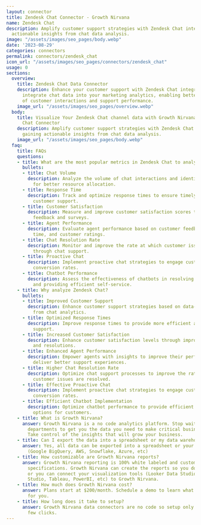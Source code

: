 ```yaml
---
layout: connector
title: Zendesk Chat Connector - Growth Nirvana
name: Zendesk Chat
description: Amplify customer support strategies with Zendesk Chat integration, gaining
  actionable insights from chat data analysis.
image: "/assets/images/seo_pages/body.webp"
date: '2023-08-29'
categories: connectors
permalink: connectors/zendesk_chat
icon_url: "/assets/images/seo_pages/connectors/zendesk_chat"
usage: 0
sections:
  overview:
    title: Zendesk Chat Data Connector
    description: Enhance your customer support with Zendesk Chat integration. Seamlessly
      integrate chat data into your marketing analytics, enabling better understanding
      of customer interactions and support performance.
    image_url: "/assets/images/seo_pages/overview.webp"
  body:
    title: Visualize Your Zendesk Chat channel data with Growth Nirvana's Zendesk
      Chat Connector
    description: Amplify customer support strategies with Zendesk Chat integration,
      gaining actionable insights from chat data analysis.
    image_url: "/assets/images/seo_pages/body.webp"
  faq:
    title: FAQs
    questions:
    - title: What are the most popular metrics in Zendesk Chat to analyze?
      bullets:
      - title: Chat Volume
        description: Analyze the volume of chat interactions and identify peak times
          for better resource allocation.
      - title: Response Time
        description: Track and optimize response times to ensure timely and efficient
          customer support.
      - title: Customer Satisfaction
        description: Measure and improve customer satisfaction scores through chat
          feedback and surveys.
      - title: Agent Performance
        description: Evaluate agent performance based on customer feedback, resolution
          time, and customer ratings.
      - title: Chat Resolution Rate
        description: Monitor and improve the rate at which customer issues are resolved
          through chat support.
      - title: Proactive Chat
        description: Implement proactive chat strategies to engage customers and improve
          conversion rates.
      - title: Chatbot Performance
        description: Assess the effectiveness of chatbots in resolving customer queries
          and providing efficient self-service.
    - title: Why analyze Zendesk Chat?
      bullets:
      - title: Improved Customer Support
        description: Enhance customer support strategies based on data-driven insights
          from chat analytics.
      - title: Optimized Response Times
        description: Improve response times to provide more efficient and timely customer
          support.
      - title: Increased Customer Satisfaction
        description: Enhance customer satisfaction levels through improved chat interactions
          and resolutions.
      - title: Enhanced Agent Performance
        description: Empower agents with insights to improve their performance and
          deliver better support experiences.
      - title: Higher Chat Resolution Rate
        description: Optimize chat support processes to improve the rate at which
          customer issues are resolved.
      - title: Effective Proactive Chat
        description: Implement proactive chat strategies to engage customers and boost
          conversion rates.
      - title: Efficient Chatbot Implementation
        description: Optimize chatbot performance to provide efficient self-service
          options for customers.
    - title: What is Growth Nirvana?
      answer: Growth Nirvana is a no code analytics platform. Stop waiting for other
        departments to get you the data you need to make critical business decisions.
        Take control of the insights that will grow your business.
    - title: Can I export the data into a spreadsheet or my data warehouse?
      answer: Yes, all data can be exported into a spreadsheet or your data warehouse
        (Google BigQuery, AWS, Snowflake, Azure, etc)
    - title: How customizable are Growth Nirvana reports?
      answer: Growth Nirvana reporting is 100% white labeled and customized to your
        specifications. Growth Nirvana can create the reports so you don’t have to
        or you can connect your visualization tools (Looker Data Studio/Google Data
        Studio, Tableau, PowerBI, etc) to Growth Nirvana.
    - title: How much does Growth Nirvana cost?
      answer: Plans start at $200/month. Schedule a demo to learn what plan is best
        for you.
    - title: How long does it take to setup?
      answer: Growth Nirvana data connectors are no code so setup only requires a
        few clicks.
---
```

